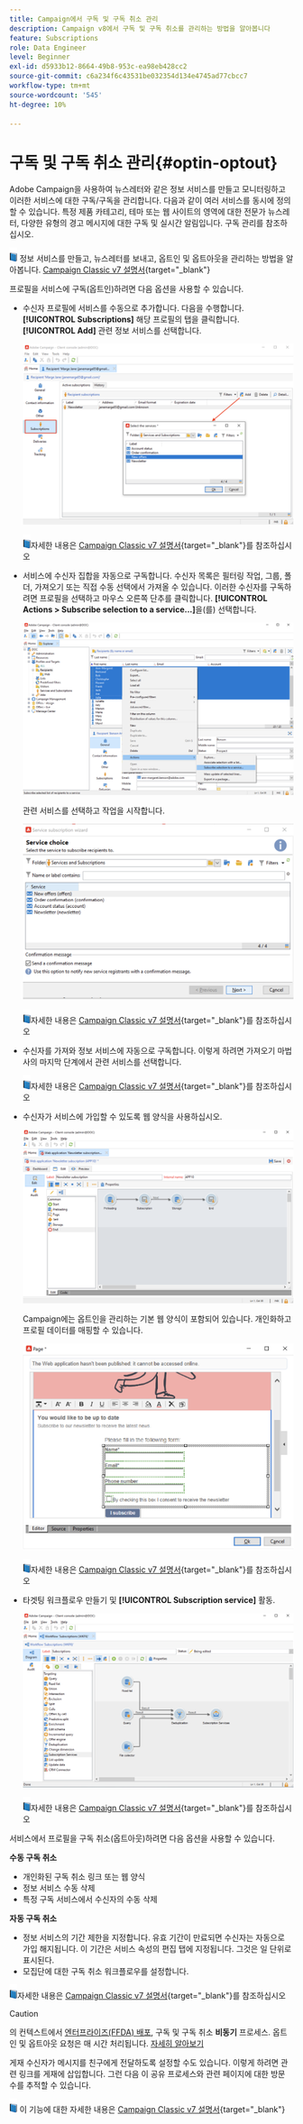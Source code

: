 ```yaml
---
title: Campaign에서 구독 및 구독 취소 관리
description: Campaign v8에서 구독 및 구독 취소를 관리하는 방법을 알아봅니다
feature: Subscriptions
role: Data Engineer
level: Beginner
exl-id: d5933b12-8664-49b8-953c-ea98eb428cc2
source-git-commit: c6a234f6c43531be032354d134e4745ad77cbcc7
workflow-type: tm+mt
source-wordcount: '545'
ht-degree: 10%

---
```


# 구독 및 구독 취소 관리{#optin-optout}

Adobe Campaign을 사용하여 뉴스레터와 같은 정보 서비스를 만들고 모니터링하고 이러한 서비스에 대한 구독/구독을 관리합니다. 다음과 같이 여러 서비스를 동시에 정의할 수 있습니다. 특정 제품 카테고리, 테마 또는 웹 사이트의 영역에 대한 전문가 뉴스레터, 다양한 유형의 경고 메시지에 대한 구독 및 실시간 알림입니다. 구독 관리를 참조하십시오.

![](../assets/do-not-localize/book.png) 정보 서비스를 만들고, 뉴스레터를 보내고, 옵트인 및 옵트아웃을 관리하는 방법을 알아봅니다. [Campaign Classic v7 설명서](https://experienceleague.adobe.com/docs/campaign-classic/using/sending-messages/subscriptions-and-referrals/managing-subscriptions.html){target=&quot;_blank&quot;}

프로필을 서비스에 구독(옵트인)하려면 다음 옵션을 사용할 수 있습니다.

* 수신자 프로필에 서비스를 수동으로 추가합니다. 다음을 수행합니다. **[!UICONTROL Subscriptions]** 해당 프로필의 탭을 클릭합니다. **[!UICONTROL Add]** 관련 정보 서비스를 선택합니다.

   ![](assets/subscribe-to-a-service.png)

   ![](../assets/do-not-localize/book.png)자세한 내용은 [Campaign Classic v7 설명서](https://experienceleague.adobe.com/docs/campaign-classic/using/getting-started/profile-management/editing-a-profile.html?lang=en#deliveries-tab){target=&quot;_blank&quot;}를 참조하십시오

* 서비스에 수신자 집합을 자동으로 구독합니다. 수신자 목록은 필터링 작업, 그룹, 폴더, 가져오기 또는 직접 수동 선택에서 가져올 수 있습니다. 이러한 수신자를 구독하려면 프로필을 선택하고 마우스 오른쪽 단추를 클릭합니다. **[!UICONTROL Actions > Subscribe selection to a service...]**&#x200B;을(를) 선택합니다.

   ![](assets/subscribe-selection.png)

   관련 서비스를 선택하고 작업을 시작합니다.

   ![](assets/subscribe-confirm.png)

   ![](../assets/do-not-localize/book.png)자세한 내용은 [Campaign Classic v7 설명서](https://experienceleague.adobe.com/docs/campaign-classic/using/getting-started/profile-management/editing-a-profile.html?lang=en#deliveries-tab){target=&quot;_blank&quot;}를 참조하십시오


* 수신자를 가져와 정보 서비스에 자동으로 구독합니다. 이렇게 하려면 가져오기 마법사의 마지막 단계에서 관련 서비스를 선택합니다.

   ![](../assets/do-not-localize/book.png)자세한 내용은 [Campaign Classic v7 설명서](https://experienceleague.adobe.com/docs/campaign-classic/using/getting-started/importing-and-exporting-data/generic-imports-exports/executing-import-jobs.html?lang=en#step-5---additional-step-when-importing-recipients){target=&quot;_blank&quot;}를 참조하십시오

* 수신자가 서비스에 가입할 수 있도록 웹 양식을 사용하십시오.

   ![](assets/opt-in-webapp.png)

   Campaign에는 옵트인을 관리하는 기본 웹 양식이 포함되어 있습니다. 개인화하고 프로필 데이터를 매핑할 수 있습니다.

   ![](assets/web-app.png)

   ![](../assets/do-not-localize/book.png)자세한 내용은 [Campaign Classic v7 설명서](https://experienceleague.adobe.com/docs/campaign-classic/using/designing-content/web-forms/use-cases--web-forms.html?lang=en#create-a-subscription--form-with-double-opt-in){target=&quot;_blank&quot;}를 참조하십시오


* 타겟팅 워크플로우 만들기 및 **[!UICONTROL Subscription service]** 활동.

   ![](assets/wf-subscription.png)

   ![](../assets/do-not-localize/book.png)자세한 내용은 [Campaign Classic v7 설명서](https://experienceleague.adobe.com/docs/campaign-classic/using/automating-with-workflows/targeting-activities/subscription-services.html?lang=en#example--subscribe-a-list-of-recipients-to-a-newsletter){target=&quot;_blank&quot;}를 참조하십시오

서비스에서 프로필을 구독 취소(옵트아웃)하려면 다음 옵션을 사용할 수 있습니다.

**수동 구독 취소**

* 개인화된 구독 취소 링크 또는 웹 양식
* 정보 서비스 수동 삭제
* 특정 구독 서비스에서 수신자의 수동 삭제

**자동 구독 취소**

* 정보 서비스의 기간 제한을 지정합니다. 유효 기간이 만료되면 수신자는 자동으로 가입 해지됩니다. 이 기간은 서비스 속성의 편집 탭에 지정됩니다. 그것은 일 단위로 표시된다.
* 모집단에 대한 구독 취소 워크플로우를 설정합니다.

![](../assets/do-not-localize/book.png)자세한 내용은 [Campaign Classic v7 설명서](https://experienceleague.adobe.com/docs/campaign-classic/using/sending-messages/subscriptions-and-referrals/managing-subscriptions.html?lang=en#unsubscribing-a-recipient-from-a-service){target=&quot;_blank&quot;}를 참조하십시오


>[!CAUTION]
>
>의 컨텍스트에서 [엔터프라이즈(FFDA) 배포](../architecture/enterprise-deployment.md), 구독 및 구독 취소 **비동기** 프로세스. 옵트인 및 옵트아웃 요청은 매 시간 처리됩니다. [자세히 알아보기](../architecture/new-apis.md#sub-apis)

게재 수신자가 메시지를 친구에게 전달하도록 설정할 수도 있습니다. 이렇게 하려면 관련 링크를 게재에 삽입합니다. 그런 다음 이 공유 프로세스와 관련 페이지에 대한 방문 수를 추적할 수 있습니다.

![](../assets/do-not-localize/book.png) 이 기능에 대한 자세한 내용은 [Campaign Classic v7 설명서](https://experienceleague.adobe.com/docs/campaign-classic/using/sending-messages/subscriptions-and-referrals/viral-and-social-marketing.html?lang=en#viral-marketing--forward-to-a-friend){target=&quot;_blank&quot;}
